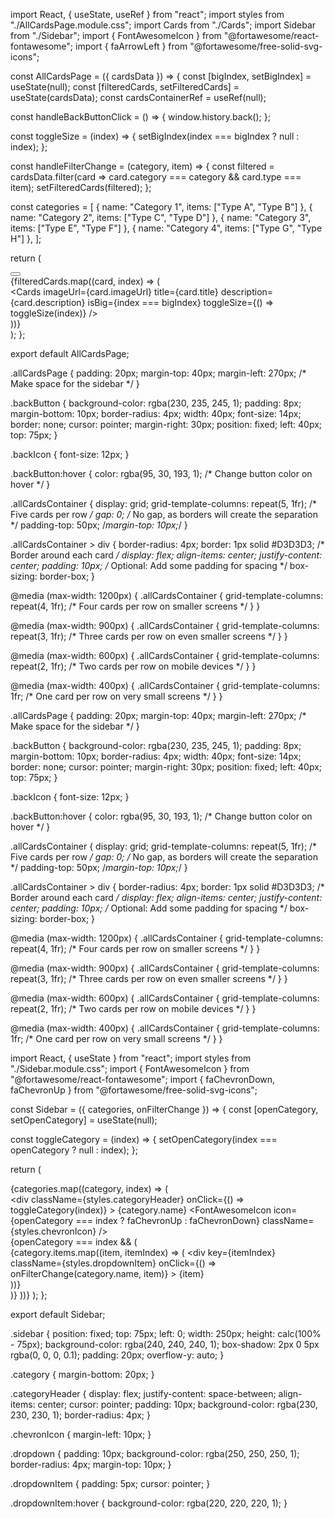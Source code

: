 import React, { useState, useRef } from "react";
import styles from "./AllCardsPage.module.css";
import Cards from "./Cards";
import Sidebar from "./Sidebar";
import { FontAwesomeIcon } from "@fortawesome/react-fontawesome";
import { faArrowLeft } from "@fortawesome/free-solid-svg-icons";

const AllCardsPage = ({ cardsData }) => {
  const [bigIndex, setBigIndex] = useState(null);
  const [filteredCards, setFilteredCards] = useState(cardsData);
  const cardsContainerRef = useRef(null);

  const handleBackButtonClick = () => {
    window.history.back();
  };

  const toggleSize = (index) => {
    setBigIndex(index === bigIndex ? null : index);
  };

  const handleFilterChange = (category, item) => {
    const filtered = cardsData.filter(card => card.category === category && card.type === item);
    setFilteredCards(filtered);
  };

  const categories = [
    { name: "Category 1", items: ["Type A", "Type B"] },
    { name: "Category 2", items: ["Type C", "Type D"] },
    { name: "Category 3", items: ["Type E", "Type F"] },
    { name: "Category 4", items: ["Type G", "Type H"] },
  ];

  return (
    <div className={styles.allCardsPage}>
      <Sidebar categories={categories} onFilterChange={handleFilterChange} />
      <button onClick={handleBackButtonClick} className={styles.backButton}>
        <FontAwesomeIcon icon={faArrowLeft} />
      </button>
      <div className={styles.allCardsContainer} ref={cardsContainerRef}>
        {filteredCards.map((card, index) => (
          <div key={index}>
            <Cards
              imageUrl={card.imageUrl}
              title={card.title}
              description={card.description}
              isBig={index === bigIndex}
              toggleSize={() => toggleSize(index)}
            />
          </div>
        ))}
      </div>
    </div>
  );
};

export default AllCardsPage;



.allCardsPage {
  padding: 20px;
  margin-top: 40px;
  margin-left: 270px; /* Make space for the sidebar */
}

.backButton {
  background-color: rgba(230, 235, 245, 1);
  padding: 8px;
  margin-bottom: 10px;
  border-radius: 4px;
  width: 40px;
  font-size: 14px;
  border: none;
  cursor: pointer;
  margin-right: 30px;
  position: fixed;
  left: 40px;
  top: 75px;
}

.backIcon {
  font-size: 12px;
}

.backButton:hover {
  color: rgba(95, 30, 193, 1); /* Change button color on hover */
}

.allCardsContainer {
  display: grid;
  grid-template-columns: repeat(5, 1fr); /* Five cards per row */
  gap: 0; /* No gap, as borders will create the separation */
  padding-top: 50px;
  /*margin-top: 10px;*/
}

.allCardsContainer > div {
  border-radius: 4px;
  border: 1px solid #D3D3D3; /* Border around each card */
  display: flex;
  align-items: center;
  justify-content: center;
  padding: 10px; /* Optional: Add some padding for spacing */
  box-sizing: border-box;
}

@media (max-width: 1200px) {
  .allCardsContainer {
    grid-template-columns: repeat(4, 1fr); /* Four cards per row on smaller screens */
  }
}

@media (max-width: 900px) {
  .allCardsContainer {
    grid-template-columns: repeat(3, 1fr); /* Three cards per row on even smaller screens */
  }
}

@media (max-width: 600px) {
  .allCardsContainer {
    grid-template-columns: repeat(2, 1fr); /* Two cards per row on mobile devices */
  }
}

@media (max-width: 400px) {
  .allCardsContainer {
    grid-template-columns: 1fr; /* One card per row on very small screens */
  }
}



.allCardsPage {
  padding: 20px;
  margin-top: 40px;
  margin-left: 270px; /* Make space for the sidebar */
}

.backButton {
  background-color: rgba(230, 235, 245, 1);
  padding: 8px;
  margin-bottom: 10px;
  border-radius: 4px;
  width: 40px;
  font-size: 14px;
  border: none;
  cursor: pointer;
  margin-right: 30px;
  position: fixed;
  left: 40px;
  top: 75px;
}

.backIcon {
  font-size: 12px;
}

.backButton:hover {
  color: rgba(95, 30, 193, 1); /* Change button color on hover */
}

.allCardsContainer {
  display: grid;
  grid-template-columns: repeat(5, 1fr); /* Five cards per row */
  gap: 0; /* No gap, as borders will create the separation */
  padding-top: 50px;
  /*margin-top: 10px;*/
}

.allCardsContainer > div {
  border-radius: 4px;
  border: 1px solid #D3D3D3; /* Border around each card */
  display: flex;
  align-items: center;
  justify-content: center;
  padding: 10px; /* Optional: Add some padding for spacing */
  box-sizing: border-box;
}

@media (max-width: 1200px) {
  .allCardsContainer {
    grid-template-columns: repeat(4, 1fr); /* Four cards per row on smaller screens */
  }
}

@media (max-width: 900px) {
  .allCardsContainer {
    grid-template-columns: repeat(3, 1fr); /* Three cards per row on even smaller screens */
  }
}

@media (max-width: 600px) {
  .allCardsContainer {
    grid-template-columns: repeat(2, 1fr); /* Two cards per row on mobile devices */
  }
}

@media (max-width: 400px) {
  .allCardsContainer {
    grid-template-columns: 1fr; /* One card per row on very small screens */
  }
}



import React, { useState } from "react";
import styles from "./Sidebar.module.css";
import { FontAwesomeIcon } from "@fortawesome/react-fontawesome";
import { faChevronDown, faChevronUp } from "@fortawesome/free-solid-svg-icons";

const Sidebar = ({ categories, onFilterChange }) => {
  const [openCategory, setOpenCategory] = useState(null);

  const toggleCategory = (index) => {
    setOpenCategory(index === openCategory ? null : index);
  };

  return (
    <div className={styles.sidebar}>
      {categories.map((category, index) => (
        <div key={index} className={styles.category}>
          <div 
            className={styles.categoryHeader} 
            onClick={() => toggleCategory(index)}
          >
            {category.name}
            <FontAwesomeIcon 
              icon={openCategory === index ? faChevronUp : faChevronDown} 
              className={styles.chevronIcon} 
            />
          </div>
          {openCategory === index && (
            <div className={styles.dropdown}>
              {category.items.map((item, itemIndex) => (
                <div 
                  key={itemIndex} 
                  className={styles.dropdownItem} 
                  onClick={() => onFilterChange(category.name, item)}
                >
                  {item}
                </div>
              ))}
            </div>
          )}
        </div>
      ))}
    </div>
  );
};

export default Sidebar;


.sidebar {
  position: fixed;
  top: 75px;
  left: 0;
  width: 250px;
  height: calc(100% - 75px);
  background-color: rgba(240, 240, 240, 1);
  box-shadow: 2px 0 5px rgba(0, 0, 0, 0.1);
  padding: 20px;
  overflow-y: auto;
}

.category {
  margin-bottom: 20px;
}

.categoryHeader {
  display: flex;
  justify-content: space-between;
  align-items: center;
  cursor: pointer;
  padding: 10px;
  background-color: rgba(230, 230, 230, 1);
  border-radius: 4px;
}

.chevronIcon {
  margin-left: 10px;
}

.dropdown {
  padding: 10px;
  background-color: rgba(250, 250, 250, 1);
  border-radius: 4px;
  margin-top: 10px;
}

.dropdownItem {
  padding: 5px;
  cursor: pointer;
}

.dropdownItem:hover {
  background-color: rgba(220, 220, 220, 1);
}
